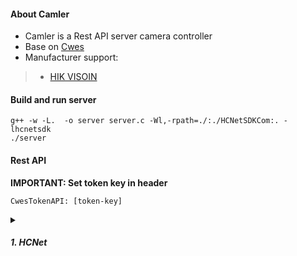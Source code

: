 #### About Camler
* Camler is a Rest API server camera controller  
* Base on [Cwes](https://github.com/pmtoan/Cwes) 
* Manufacturer support:  
>* [HIK VISOIN](https://www.hikvision.com/en)  

#### Build and run server
```
g++ -w -L.  -o server server.c -Wl,-rpath=./:./HCNetSDKCom:. -lhcnetsdk  
./server
```
#### Rest API
**IMPORTANT: Set token key in header**   
```
CwesTokenAPI: [token-key]
```
<details>
<summary>

##### 1. HCNet
</summary>

###### Scanning, scan ip of HCNet device in a network range
>Method: POST  
>Url: [ip]:[port]/hcnet/scanning  
>Parameters:  
>* iprange: Network ip range for scanning, ex: 172.22.22   

>Example with curl
```
curl -d "iprange=172.22.22" -X POST http://127.0.0.1:30497/hcnet/scanning
```  
>JSON response
```
{"action":"scan","status":"success","detail":['list ip of up device']}
```
###### Capture picture
>Method: POST  
>Url: [ip]:[port]/hcnet/capture  
>Parameters:  
>* ip: ip of HCNet device  
>* user: username  
>* pass: password  

>Example with curl
```
curl -d "ip=192.168.1.10&user=admin&pass=password" -X POST http://127.0.0.1:30497/hcnet/capture
```
>JSON response
```
{"action":"login","status":"failed","detail":"check your IP address of device or username and password"}  
{"action":"capture","status":"failed","detail":"capture failed, check your device or try again"}  
{"action":"capture","status":"success","detail":"storage/picture.jpeg"}
```
###### Get account information
>Method: POST  
>Url: [ip]:[port]/hcnet/get/userinfo  
>Parameters:  
>* ip: ip of HCNet device  
>* user: username  
>* pass: password 

>Example with curl
```
curl -d "ip=192.168.1.10&user=admin&pass=password" -X POST http://127.0.0.1:30497/hcnet/get/userinfo
```
>JSON response
```
{"action":"login","status":"failed","detail":"check your IP address of device or username and password"}  
{"action":"getuserinfo","status":"failed","detail":"can't get device config parameter, check your device and try again"}  
{"action":"getuserinfo","status":"success","detail":['list username and password']}
```
###### Get network information
>Method: POST  
>Url: [ip]:[port]/hcnet/get/netinfo  
>Parameters:  
>* ip: ip of HCNet device  
>* user: username  
>* pass: password 

>Example with curl
```
curl -d "ip=192.168.1.10&user=admin&pass=password" -X POST http://127.0.0.1:30497/hcnet/get/netinfo
```
>JSON response
```
{"action":"login","status":"failed","detail":"check your IP address of device or username and password"}  
{"action":"getnetinfo","status":"failed","detail":"can't get device config parameter, check your device and try again"}  
{"action":"getnetinfo","status":"success","detail":[ip, netmask, httpport, dns1, dns2, gw]}
```
###### Change ip address of device
>Method: POST  
>Url: [ip]:[port]/hcnet/change/ip  
>Parameters:  
>* ip: ip of HCNet device  
>* user: username  
>* pass: password 
>* newip: new ip address  
>* newmask: new subnet mask of new ip  
>* eport: ethernet port on device, 0 or 1, default 0

>Example with curl
```
curl -d "ip=192.168.1.10&user=admin&pass=password&newip=192.168.1.12&newmask=255.255.255.0&eport=0" -X POST http://127.0.0.1:30497/hcnet/change/ip
```
>JSON response
```
{"action":"login","status":"failed","detail":"check your IP address of device or username and password"}  
{"action":"getnetinfo","status":"failed","detail":"can't get device config parameter, check your device and try again"}
{"action":"changeip","status":"failed","detail":"check your device or new ip address and try again"}  
{"action":"changeip","status":"success","detail":newip}
```
###### Change password of account
>Method: POST  
>Url: [ip]:[port]/hcnet/change/pass  
>Parameters:  
>* ip: ip of HCNet device  
>* user: username  
>* pass: password 
>* puser: username change password
>* ppass: new password of puser  

>Example with curl
```
curl -d "ip=192.168.1.10&user=admin&pass=password&puser=admin&ppass=password" -X POST http://127.0.0.1:30497/hcnet/change/pass
```
>JSON response
```
{"action":"login","status":"failed","detail":"check your IP address of device or username and password"}  
{"action":"getuserinfo","status":"failed","detail":"can't get device config parameter, check your device and try again"}
{"action":"changepass","status":"failed","detail":"check your device or try again"}  
{"action":"changepass","status":"success","detail":newpass}
```
###### Change DNS server
>Method: POST  
>Url: [ip]:[port]/hcnet/change/dns  
>Parameters:  
>* ip: ip of HCNet device  
>* user: username  
>* pass: password 
>* dns1: IP of main-DNS server
>* dns2: IP of sub-DNS server

>Example with curl
```
curl -d "ip=192.168.1.10&user=admin&pass=password&dns1=8.8.8.8&dns2=8.8.4.4" -X POST http://127.0.0.1:30497/hcnet/change/dns
```
>JSON response
```
{"action":"login","status":"failed","detail":"check your IP address of device or username and password"}  
{"action":"getnwtinfo","status":"failed","detail":"can't get device config parameter, check your device and try again"}
{"action":"changedns","status":"failed","detail":"check your device or new dns address and try again"}  
{"action":"changedns","status":"success","detail":{dns1, dns2}}
```
###### Change gateway address
>Method: POST  
>Url: [ip]:[port]/hcnet/change/gw  
>Parameters:  
>* ip: ip of HCNet device  
>* user: username  
>* pass: password 
>* gw: gateway address

>Example with curl
```
curl -d "ip=192.168.1.10&user=admin&pass=password&gw=192.168.1.1" -X POST http://127.0.0.1:30497/hcnet/change/gw
```
>JSON response
```
{"action":"login","status":"failed","detail":"check your IP address of device or username and password"}  
{"action":"getnetinfo","status":"failed","detail":"can't get device config parameter, check your device and try again"}
{"action":"changegw","status":"failed","detail":"check your device or new gateway address and try again"}  
{"action":"changegw","status":"success","detail":newgw}
```
</details>
